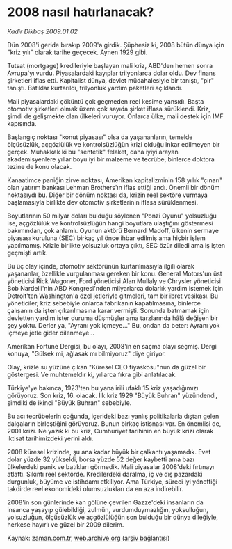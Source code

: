 # 2008 nasıl hatırlanacak?

*Kadir Dikbaş 2009.01.02*

<tr><td class="metin" colspan="2" style="padding-top: 20px; padding-left: 5px; padding-right: 10px;">Dün 2008'i geride bırakıp 2009'a girdik. Şüphesiz ki, 2008 bütün dünya için "kriz yılı" olarak tarihe geçecek. Aynen 1929 gibi.</td></tr><tr><td class="metin" colspan="2" style="padding-top: 20px; padding-left: 5px; padding-right: 10px;"><p> Tutsat (mortgage) kredileriyle başlayan mali kriz, ABD'den hemen sonra Avrupa'yı vurdu. Piyasalardaki kayıplar trilyonlarca dolar oldu. Dev finans şirketleri iflas etti. Kapitalist dünya, devlet müdahalesiyle bir tanıştı, "pir" tanıştı. Batıklar kurtarıldı, trilyonluk yardım paketleri açıklandı.
<p> Mali piyasalardaki çöküntü çok geçmeden reel kesime yansıdı. Başta otomotiv şirketleri olmak üzere çok sayıda şirket iflasa sürüklendi. Kriz, şimdi de gelişmekte olan ülkeleri vuruyor. Onlarca ülke, mali destek için IMF kapısında. 
<p> Başlangıç noktası "konut piyasası" olsa da yaşananların, temelde ölçüsüzlük, açgözlülük ve kontrolsüzlüğün krizi olduğu inkar edilmeyen bir gerçek. Muhakkak ki bu "sentetik" felaket, daha iyiyi arayan akademisyenlere yıllar boyu iyi bir malzeme ve tecrübe, binlerce doktora tezine de konu olacak.
<p> Kanaatimce paniğin zirve noktası, Amerikan kapitalizminin 158 yıllık "çınarı" olan yatırım bankası Lehman Brothers'ın iflas ettiği andı. Önemli bir dönüm noktasıydı bu. Diğer bir dönüm noktası da, krizin reel sektöre vurmaya başlamasıyla birlikte dev otomotiv şirketlerinin iflasa sürüklenmesi.
<p> Boyutlarının 50 milyar doları bulduğu söylenen "Ponzi Oyunu" yolsuzluğu ise, açgözlülük ve kontrolsüzlüğün hangi boyutlara ulaştığını göstermesi bakımından, çok anlamlı. Oyunun aktörü Bernard Madoff, ülkenin sermaye piyasası kuruluna (SEC) birkaç yıl önce ihbar edilmiş ama hiçbir işlem yapılmamış. Krizle birlikte yolsuzluk ortaya çıktı, SEC özür diledi ama iş işten geçmişti artık.
<p> Bu üç olay içinde, otomotiv sektörünün kurtarılmasıyla ilgili olarak yaşananlar, özellikle vurgulanması gereken bir konu. General Motors'un üst yöneticisi Rick Wagoner, Ford yöneticisi Alan Mullaly ve Chrysler yöneticisi Bob Nardelli'nin ABD Kongresi'nden milyarlarca dolarlık yardım istemek için Detroit'ten Washington'a özel jetleriyle gitmeleri, tam bir ibret vesikası. Bu yöneticiler, kriz sebebiyle onlarca fabrikanın kapatılmasına, binlerce çalışanın da işten çıkarılmasına karar vermişti. Sonunda batmamak için devletten yardım ister duruma düşmüşler ama tarzlarında hâlâ değişen bir şey yoktu. Derler ya, "Ayranı yok içmeye..." Bu, ondan da beter: Ayranı yok içmeye jetle gider dilenmeye...
<p> Amerikan Fortune Dergisi, bu olayı, 2008'in en saçma olayı seçmiş. Dergi konuya, "Gülsek mi, ağlasak mı bilmiyoruz" diye giriyor. 
<p> Olay, krizle su yüzüne çıkan "Küresel CEO fiyaskosu"nun da güzel bir göstergesi. Ve muhtemeldir ki, yıllarca fıkra gibi anlatılacak.
<p> Türkiye'ye bakınca, 1923'ten bu yana irili ufaklı 15 kriz yaşadığımızı görüyoruz. Son kriz, 16. olacak. İlk kriz 1929 "Büyük Buhran" yüzündendi, şimdiki de ikinci "Büyük Buhran" sebebiyle. 
<p> Bu acı tecrübelerin çoğunda, içerideki bazı yanlış politikalarla dıştan gelen dalgaların birleştiğini görüyoruz. Bunun birkaç istisnası var. En önemlisi de, 2001 krizi. Ne yazık ki bu kriz, Cumhuriyet tarihinin en büyük krizi olarak iktisat tarihimizdeki yerini aldı.
<p> 2008 küresel krizinde, şu ana kadar büyük bir çalkantı yaşamadık. Evet dolar yüzde 32 yükseldi, borsa yüzde 52 değer kaybetti ama bazı ülkelerdeki panik ve batıkları görmedik. Mali piyasalar 2008'deki fırtınayı atlattı. Sıkıntı reel sektörde. Kredilerdeki daralma, iç ve dış pazardaki durgunluk, büyüme ve istihdamı etkiliyor. Ama Türkiye, süreci iyi yönettiği takdirde reel ekonomideki olumsuzlukları da en aza indirebilir.
<p> 2008'in son günlerinde kan gölüne çevrilen Gazze'deki insanların da insanca yaşayıp gülebildiği, zulmün, vurdumduymazlığın, yoksulluğun, yolsuzluğun, ölçüsüzlük ve açgözlülüğün son bulduğu bir dünya dileğiyle, herkese hayırlı ve güzel bir 2009 dilerim.<br/></p></p></p></p></p></p></p></p></p></p></p></p></td></tr>

Kaynak: [zaman.com.tr](http://zaman.com.tr/yazar.do?yazino=790877), [web.archive.org (arşiv bağlantısı)](http://web.archive.org/web/20090321154037/http://zaman.com.tr:80/yazar.do?yazino=790877)
